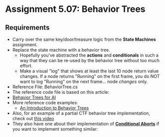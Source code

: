 ---
---

# Assignment 5.07: Behavior Trees

## Requirements

- Carry over the same key/door/treasure logic from the **State Machines** assignment.
- Replace the state machine with a behavior tree.
  - Hopefully you've abstracted the **actions** and **conditionals** in such a way that they can be re-used by the behavior tree without too much effort.
  - Make a visual "log" that shows at least the last 10 node return value changes.  If a node returns "Running" on the first frame, you do NOT want to log "Running" on the next frame... node *changes* only.
- Reference File: BehaviorTree.cs
- The reference code file is based on this article:
- [Behavior Trees for AI](https://www.gamedeveloper.com/programming/behavior-trees-for-ai-how-they-work)
- More reference code examples:
  - [An Introduction to Behavior Trees](http://obviam.net/index.php/game-ai-an-introduction-to-behavior-trees/)
- Also, for an example of a partial CTF behavior tree implementation, check out [this video](http://www.opsive.com/assets/BehaviorDesigner/videos.php?id=7)
- They also have one about their implementation of [**Conditional Aborts**](http://www.opsive.com/assets/BehaviorDesigner/videos.php?id=11) if you want to implement something similar: